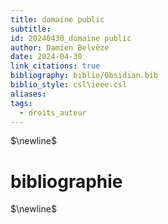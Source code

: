 ```yaml
---
title: domaine public
subtitle: 
id: 20240430_domaine public
author: Damien Belvèze
date: 2024-04-30
link_citations: true
bibliography: biblio/Obsidian.bib
biblio_style: csl\ieee.csl
aliases: 
tags:
  - droits_auteur
---
```




$\newline$
# bibliographie
$\newline$






